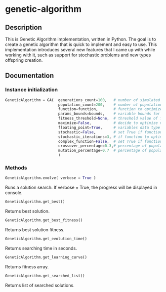 # genetic-algorithm

## Description

This is Genetic Algorithm implementation, written in Python.
The goal is to create a genetic algorithm that is quick to implement and easy to use.
This implementation introduces several new features that I came up with while working with it, such as support for stochastic problems and new types offspring creation.

## Documentation

### Instance initialization

```python
GeneticAlgorithm = GA(  generations_count=100,   # number of simulated generations
                        population_count=200,    # number of population in generation
                        function=function,       # function to optimize
                        params_bounds=bounds,    # variable bounds for each argument
                        fitness_threshold=None,  # threshold value of fitness for early stopping
                        maximize=False,          # decide to optimize values for minimizing or maximizing function output
                        floating_point=True,     # variables data type
                        stochastic=False,        # set True if function to optimize have stochastic nature
                        stochastic_iterations=3, # if function to optimize have stochastic nature, performs multiple calculations for every individual (>=3)
                        complex_function=False,  # set True if function to optimize is computationally complex and when search space is relatively small
                        crossover_percentage=0.3,# percentage of population reproduced by crossover
                        mutation_percentage=0.7  # percentage of population reproduced by mutation
                        )
```

### Methods

```python
GeneticAlgorithm.evolve( verbose = True )
```
Runs a solution search.
If verbose = True, the progress will be displayed in console.

```python
GeneticAlgorithm.get_best()
```
Returns best solution.

```python
GeneticAlgorithm.get_best_fitness()
```
Returns best solution fitness.

```python
GeneticAlgorithm.get_evolution_time()
```
Returns searching time in seconds.

```python
GeneticAlgorithm.get_learning_curve()
```
Returns fitness array.

```python
GeneticAlgorithm.get_searched_list()
```
Returns list of searched solutions.
